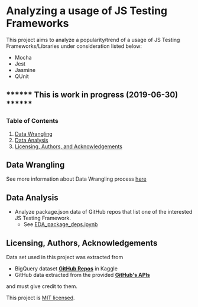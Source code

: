 # Analyzing a usage of JS Testing Frameworks

This project aims to analyze a popularity/trend of a usage of JS Testing Frameworks/Libraries under consideration listed below:
* Mocha
* Jest
* Jasmine
* QUnit

## ****** This is work in progress (2019-06-30) ******

### Table of Contents

1. [Data Wrangling](#data_wrangling)
2. [Data Analysis](#data_analysis)
3. [Licensing, Authors, and Acknowledgements](#licensing)

## Data Wrangling<a name="data_wrangling"></a>

See more information about Data Wrangling process [here](./data_wrangling/README.md)

## Data Analysis<a name="data_analysis"></a>
* Analyze package.json data of GitHub repos that list one of the interested JS Testing Framework. 
  * See [EDA_package_deps.ipynb](./EDA_package_deps.ipynb)


## Licensing, Authors, Acknowledgements<a name="licensing"></a>

Data set used in this project was extracted from 
* BigQuery dataset **[GitHub Repos](https://www.kaggle.com/github/github-repos)** in Kaggle
* GitHub data extracted from the provided **[GitHub's APIs](https://developer.github.com/)**

and must give credit to them.

This project is [MIT licensed](./LICENSE).